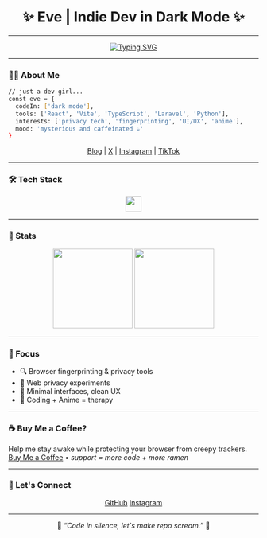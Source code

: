 <h1 align="center">✨ Eve | Indie Dev in Dark Mode ✨</h1>

---

<p align="center">
  <a href="https://github.com/evelinix">
    <img src="https://readme-typing-svg.demolab.com?font=Fira+Code&size=16&pause=1000&color=FF6BD9&center=true&vCenter=true&multiline=true&random=false&width=512&height=85&lines=Living+in+Dark+Mode;Not+everything+needs+to+be+seen;Indie+Dev+%7C+Anime+Enjoyer+%7C+Privacy+Obsessed" alt="Typing SVG" />
  </a>
</p>

---

### 🧑‍💻 About Me

```bash
// just a dev girl...
const eve = {
  codeIn: ['dark mode'],
  tools: ['React', 'Vite', 'TypeScript', 'Laravel', 'Python'],
  interests: ['privacy tech', 'fingerprinting', 'UI/UX', 'anime'],
  mood: 'mysterious and caffeinated ☕'
}
```

<p align="center">
  <a href="https://google.com">Blog</a> |
  <a href="https://x.com/">X</a> |
  <a href="https://instagram.com">Instagram</a> |
  <a href="https://tiktok.com">TikTok</a>
</p>

---

### 🛠️ Tech Stack

<p align="center">
  <img src="https://skillicons.dev/icons?i=react,vite,ts,laravel,python,html,css,git,github" height='32' />
</p>

---

### 🌸 Stats

<p align="center">
  <img src="https://github-readme-stats.vercel.app/api?username=yourusername&show_icons=true&theme=tokyonight&hide_border=true&icon_color=ff6bd9&title_color=ff6bd9" height="160"/>
  <img src="https://github-readme-stats.vercel.app/api/top-langs/?username=yourusername&layout=compact&theme=tokyonight&hide_border=true&title_color=ff6bd9" height="160"/>
</p>

---

### 🎯 Focus

- 🔍 Browser fingerprinting & privacy tools  
- 🧪 Web privacy experiments  
- 🎨 Minimal interfaces, clean UX  
- 🍜 Coding + Anime = therapy

---

### ☕ Buy Me a Coffee?

Help me stay awake while protecting your browser from creepy trackers.  
[Buy Me a Coffee](https://buymeacoffee.com/yourusername) • *support = more code + more ramen*

---

### 📡 Let's Connect

<p align="center">
  <a href="https://github.com">GitHub</a>
  <a href="https://instagram.com">Instagram</a>
</p>

---

<p align="center">
  🖤 <i>“Code in silence, let`s make repo scream.”</i> 🖤
</p>
